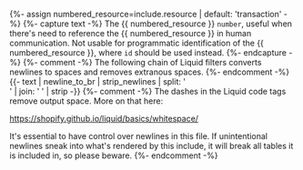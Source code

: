 {%- assign numbered_resource=include.resource | default: 'transaction' -%}
{%- capture text -%}
The {{ numbered_resource }} `number`, useful when there's need to reference the
{{ numbered_resource }} in human communication. Not usable for programmatic
identification of the {{ numbered_resource }}, where `id` should be used
instead.
{%- endcapture -%}
{%- comment -%}
The following chain of Liquid filters converts newlines to spaces and removes
extranous spaces.
{%- endcomment -%}
{{- text | newline_to_br | strip_newlines | split: '<br />' | join: ' ' | strip -}}
{%- comment -%} The dashes in the Liquid code tags remove output space.
More on that here:

<https://shopify.github.io/liquid/basics/whitespace/>

It's essential to have control over newlines in this file. If unintentional
newlines sneak into what's rendered by this include, it will break all tables
it is included in, so please beware.
{%- endcomment -%}
